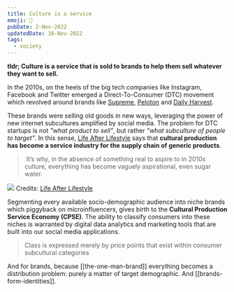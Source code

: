 ```yaml
---
title: Culture is a service
emoji: 🎁
pubDate: 2-Nov-2022
updatedDate: 16-Nov-2022
tags:
  - society
---
```


**tldr; Culture is a service that is sold to brands to help them sell whatever they want to sell.**

In the 2010s, on the heels of the big tech companies like Instagram, Facebook and Twitter emerged a Direct-To-Consumer (DTC) movement which revolved around brands like [Supreme](https://www.supremenewyork.com/), [Peloton](https://www.onepeloton.com/) and [Daily Harvest](https://www.daily-harvest.com/).

These brands were selling old goods in new ways, leveraging the power of new internet subcultures amplified by social media. The problem for DTC startups is not _"what product to sell"_, but rather _"what subculture of people to target"_. In this sense, [Life After Lifestyle](https://subpixel.space/entries/life-after-lifestyle/) says that **cultural production has become a service industry for the supply chain of generic products**.

>  It’s why, in the absence of something real to aspire to in 2010s culture, everything has become vaguely aspirational, even sugar water.

![](https://subpixel.space/uploads/drinkingideology.png)
Credits: [Life After Lifestyle](https://subpixel.space/entries/life-after-lifestyle/)

Segmenting every available socio-demographic audience into niche brands which piggyback on microinfluencers, gives birth to the **Cultural Production Service Economy (CPSE)**. The ability to classify consumers into these niches is warranted by digital data analytics and marketing tools that are built into our social media applications.

> Class is expressed merely by price points that exist within consumer subcultural categories

And for brands, because [[the-one-man-brand]] everything becomes a distribution problem: purely a matter of target demographic. And [[brands-form-identities]].